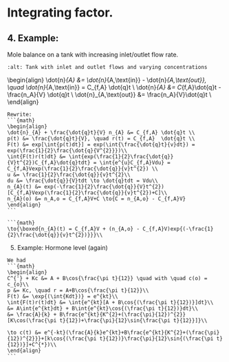 # Integrating factor. 

## 4. Example:
Mole balance on a tank with increasing inlet/outlet flow rate.

```{image} ./_images/Integrating_factors_image.jpg
:alt: Tank with inlet and outlet flows and varying concentrations
```

\begin{align}
\dot{n}_{A} &= \dot{n}_{A,\text{in}} - \dot{n}_{A,\text{out}}, \quad \dot{n}_{A,\text{in}} = C_{f,A} \dot{q}t \\
\dot{n}_{A} &= C_{f,A}\dot{q}t - \frac{n_A}{V} \dot{q}t \\
\dot{n}_{A,\text{out}} &= \frac{n_A}{V}\dot{q}t \\
\end{align}

````{dropdown} 4. Solution
Rewrite: 
```{math}
\begin{align}
\dot{n}_{A} + \frac{\dot{q}t}{V} n_{A} &= C_{f,A} \dot{q}t \\
p(t) &= \frac{\dot{q}t}{V}, \quad r(t) = C_{f,A}  \dot{q}t \\
F(t) &= exp[\int{p(t)dt}] = exp(\int{\frac{\dot{q}t}{v}dt}) = exp(\frac{1}{2}\frac{\dot{q}{V^{2}}})\\
\int{F(t)r(t)dt} &= \int{exp(\frac{1}{2}\frac{\dot{q}}{V}t^{2})C_{f,A}\dot{q}tdt} = \int{e^{u}C_{f,A}Vdu} = C_{f,A}Vexp(\frac{1}{2}\frac{\dot{q}}{v}t^{2}) \\
u &= \frac{1}{2}\frac{\dot{q}}{v}t^{2}\\
du &= \frac{\dot{q}}{V}tdt \to \dot{q}tdt = Vdu\\
n_{A}(t) &= exp(-\frac{1}{2}\frac{\dot{q}}{V}t^{2})[C_{f,A}Vexp(\frac{1}{2}\frac{\dot{q}}{v}t^{2})+C]\\
n_{A}(o) &= n_A,o = C_{f,A}V+C \to{C = n_{A,o} - C_{f,A}V}
\end{align}
```

```{math}
\to{\boxed{n_{A}(t) = C_{f,A}V + (n_{A,o} - C_{f,A}V)exp{(-\frac{1}{2}\frac{\dot{q}}{v}t^{2})}}}\\
````

5. Example: Hormone level (again)
`````{dropdown} 5. Solution
We had
```{math}
\begin{align}
C^{'} + Kc &= A + B\cos{\frac{\pi t}{12}} \quad with \quad c(o) = c_{o}\\
p &= Kc, \quad r = A+B\cos{\frac{\pi t}{12}}\\
F(t) &= \exp{(\int{Kdt})} = e^{kt}\\
\int{F(t)r(t)dt} &= \int{e^{kt}[A + B\cos{(\frac{\pi t}{12})}]dt}\\
&= A\int{e^{kt}dt} + B\int{e^{kt}\cos{(\frac{\pi t}{12})}dt}\\
&= \frac{A}{k} + B\frac{e^{kt}{K^{2}+(\frac{\pi}{12})^{2}}[K\cos(\frac{\pi t}{12})+\frac{\pi}{12}\sin{\frac{\pi t}{12}}]}\\

\to c(t) &= e^{-kt}(\frac{A}{k}e^{kt}+B\frac{e^{kt}{K^{2}+(\frac{\pi}{12})^{2}}}+[k\cos{(\frac{\pi t}{12})}\frac{\pi}{12}\sin{(\frac{\pi t}{12})}]+C^{*})\\
\end{align}
```
`````
